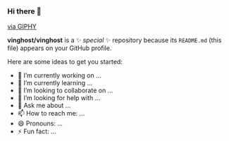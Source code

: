 ### Hi there 👋

<p align="left"><a href="https://giphy.com/gifs/computer-cat-wearing-glasses-VbnUQpnihPSIgIXuZv">via GIPHY</a></p>

**vinghost/vinghost** is a ✨ _special_ ✨ repository because its `README.md` (this file) appears on your GitHub profile.

Here are some ideas to get you started:

- 🔭 I’m currently working on ...
- 🌱 I’m currently learning ...
- 👯 I’m looking to collaborate on ...
- 🤔 I’m looking for help with ...
- 💬 Ask me about ...
- 📫 How to reach me: ...
- 😄 Pronouns: ...
- ⚡ Fun fact: ...
